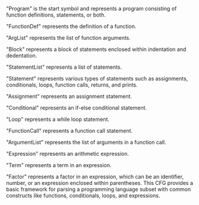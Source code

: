 "Program" is the start symbol and represents a program consisting of function definitions, statements, or both.

"FunctionDef" represents the definition of a function.

"ArgList" represents the list of function arguments.

"Block" represents a block of statements enclosed within indentation and dedentation.

"StatementList" represents a list of statements.

"Statement" represents various types of statements such as assignments, conditionals, loops, function calls, returns, and prints.

"Assignment" represents an assignment statement.

"Conditional" represents an if-else conditional statement.

"Loop" represents a while loop statement.

"FunctionCall" represents a function call statement.

"ArgumentList" represents the list of arguments in a function call.

"Expression" represents an arithmetic expression.

"Term" represents a term in an expression.

"Factor" represents a factor in an expression, which can be an identifier, number, or an expression enclosed within parentheses.
This CFG provides a basic framework for parsing a programming language subset with common constructs like functions, conditionals, loops, and expressions.
